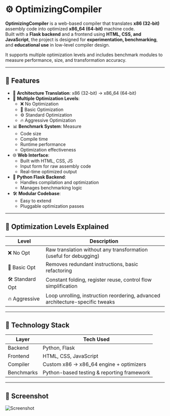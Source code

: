 # ⚙️ OptimizingCompiler

**OptimizingCompiler** is a web-based compiler that translates **x86 (32-bit)** assembly code into optimized **x86_64 (64-bit)** machine code.  
Built with a **Flask backend** and a frontend using **HTML, CSS, and JavaScript**, the project is designed for **experimentation, benchmarking**, and **educational use** in low-level compiler design.

It supports multiple optimization levels and includes benchmark modules to measure performance, size, and transformation accuracy.

---

## 🚀 Features

- 🔁 **Architecture Translation**: x86 (32-bit) → x86_64 (64-bit)
- 🧠 **Multiple Optimization Levels**:
  - ❌ No Optimization
  - 🧩 Basic Optimization
  - ⚙️ Standard Optimization
  - 🔥 Aggressive Optimization
- 📊 **Benchmark System**: Measure
  - Code size
  - Compile time
  - Runtime performance
  - Optimization effectiveness
- 🌐 **Web Interface**:
  - Built with HTML, CSS, JS
  - Input form for raw assembly code
  - Real-time optimized output
- 🐍 **Python Flask Backend**:
  - Handles compilation and optimization
  - Manages benchmarking logic
- 🛠️ **Modular Codebase**:
  - Easy to extend
  - Pluggable optimization passes

---

## 🧪 Optimization Levels Explained

| Level         | Description                                                                 |
|---------------|-----------------------------------------------------------------------------|
| ❌ No Opt      | Raw translation without any transformation (useful for debugging)          |
| 🧩 Basic Opt   | Removes redundant instructions, basic refactoring                          |
| 🛠️ Standard Opt | Constant folding, register reuse, control flow simplification             |
| 🔥 Aggressive  | Loop unrolling, instruction reordering, advanced architecture-specific tweaks |

---

## 🧱 Technology Stack

| Layer     | Tech Used                                |
|-----------|-------------------------------------------|
| Backend   | Python, Flask                             |
| Frontend  | HTML, CSS, JavaScript                     |
| Compiler  | Custom x86 → x86_64 engine + optimizers   |
| Benchmarks| Python-based testing & reporting framework|

---

## 📸 Screenshot

![Screenshot](static/images/screenshot.png)

